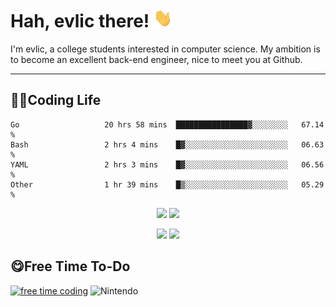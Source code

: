 # Hah, evlic there! <img width='30px' height='30px'  src="dist/waving-hand.gif">

I'm evlic, a college students interested in computer science. My ambition is to become an excellent back-end engineer, nice to meet you at Github.

---

## 👨‍💻Coding Life

<!--START_SECTION:waka-->

```text
Go                   20 hrs 58 mins  ████████████████▓░░░░░░░░   67.14 %
Bash                 2 hrs 4 mins    █▓░░░░░░░░░░░░░░░░░░░░░░░   06.63 %
YAML                 2 hrs 3 mins    █▓░░░░░░░░░░░░░░░░░░░░░░░   06.56 %
Other                1 hr 39 mins    █▒░░░░░░░░░░░░░░░░░░░░░░░   05.29 %
```

<!--END_SECTION:waka-->
<div align='center' display='flex'>
        <img height='180px' src="http://github-readme-streak-stats.herokuapp.com?user=evlic&theme=bear&hide_border=true&date_format=%5BY.%5Dn.j">
        <img height='180px' src="https://stats.justsong.cn/api/leetcode?username=evlic&cn=true&theme=dark">
        <p></p>
        <img height='160px' src="https://github-readme-stats.vercel.app/api/top-langs/?username=evlic&theme=dark&layout=compact">
        <img height='160px' src="https://github-readme-stats.vercel.app/api?username=evlic&show_icons=true&theme=dark">
</div>


## 😋Free Time To-Do
[![free time coding](https://wakatime.com/badge/user/d9f55687-1fce-4083-8cda-b582dac59cb6.svg)](https://wakatime.com/@d9f55687-1fce-4083-8cda-b582dac59cb6) ![Nintendo](https://img.shields.io/badge/-Nintendo%20Switch-e60012?style=flat-square&logo=nintendo%20switch&logoColor=ffffff)

